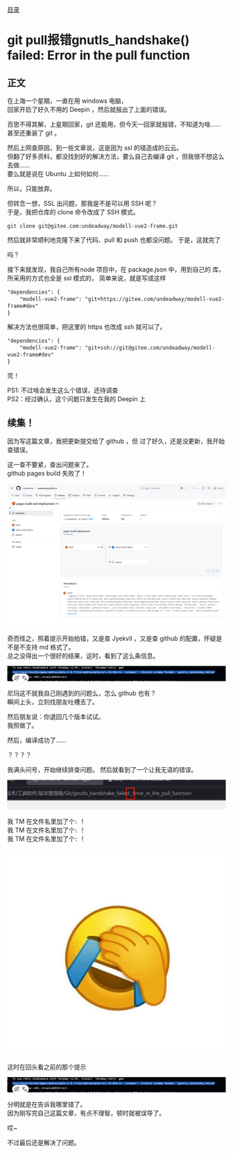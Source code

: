 [目录](./)

# git pull报错gnutls_handshake() failed: Error in the pull function

## 正文

在上海一个星期，一直在用 windows 电脑，  
回家开启了好久不用的 Deepin ，然后就报出了上面的错误。

百思不得其解，上星期回家，git 还能用，但今天一回家就报错，不知道为啥……  
甚至还重装了 git 。

然后上网查原因，到一些文章说，这是因为 ssl 的错造成的云云。  
但翻了好多资料，都没找到好的解决方法，要么自己去编译 git ，但我很不想这么去做……  
要么就是说在 Ubuntu 上如何如何……

所以，只能放弃。

但转念一想，SSL 出问题，那我是不是可以用 SSH 呢？  
于是，我把仓库的 clone 命令改成了 SSH 模式。

```
git clone git@gitee.com:undeadway/modell-vue2-frame.git
```

然后就非常顺利地克隆下来了代码、pull 和 push 也都没问题。
于是，这就完了

吗？

接下来就发现，我自己所有node 项目中，在 package.json 中，用到自己的 库，所采用的方式也全是 ssl 模式的，
简单来说，就是写成这样

```
"dependencies": {
	"modell-vue2-frame": "git+https://gitee.com/undeadway/modell-vue2-frame#dev"
}
```

解决方法也很简单，把这里的 https 也改成 ssh 就可以了。

```
"dependencies": {
	"modell-vue2-frame": "git+ssh://git@gitee.com/undeadway/modell-vue2-frame#dev"
}
```

完！

PS1: 不过啥会发生这么个错误，还待调查  
PS2：经过确认，这个问题只发生在我的 Deepin 上

## 续集！

因为写这篇文章，我把更新提交给了 github ，但 过了好久，还是没更新，我开始查错误。

这一查不要紧，查出问题来了。  
github pages build 失败了！

![](./githubpages-build-failed.png)

奇而怪之，照着提示开始拍错，又是查 Jyekvll ，又是查 github 的配置，怀疑是不是不支持 md 格式了。  
总之没得出一个很好的结果，这时，看到了这么条信息。

![](./20250518115630.png)

尼玛这不就我自己刚遇到的问题么，怎么 github 也有？  
瞬间上头，立刻找朋友吐槽去了。

然后朋友说：你退回几个版本试试。  
我照做了。

然后，编译成功了……

？？？？

我满头问号，开始继续排查问题。
然后就看到了一个让我无语的错误。

![](./colon-in-file-name.png)

我 TM 在文件名里加了个`:` ！  
我 TM 在文件名里加了个`:` ！  
我 TM 在文件名里加了个`:` ！

![](/res/xiao-cry.jpg)

这时在回头看之前的那个提示

![](./20250518115630.png)

分明就是在告诉我哪里错了。  
因为刚写完自己这篇文章，有点不理智，顿时就被误导了。

哎~

不过最后还是解决了问题。